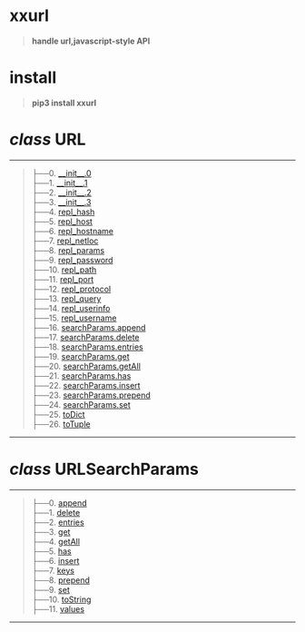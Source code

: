# xxurl
>__handle url,javascript-style API__

# install
>__pip3 install xxurl__


# _class_ URL
-----------------------------------------------------------------------
>├──0. [\_\_init\_\_.0](xxurl/Images/URL.__init__.0.png)  <br>
├──1. [\_\_init\_\_.1](xxurl/Images/URL.__init__.1.png)  <br>
├──2. [\_\_init\_\_.2](xxurl/Images/URL.__init__2.png.0.png)  <br>
├──3. [\_\_init\_\_.3](xxurl/Images/URL.__init__.3.png)  <br>
├──4. [repl_hash](xxurl/Images/URL.repl_hash.0.png)  <br>
├──5. [repl_host](xxurl/Images/URL.repl_host.0.png)  <br>
├──6. [repl_hostname](xxurl/Images/URL.repl_hostname.0.png)  <br>
├──7. [repl_netloc](xxurl/Images/URL.repl_netloc.0.png)  <br>
├──8. [repl_params](xxurl/Images/URL.repl_params.0.png)  <br>
├──9. [repl_password](xxurl/Images/URL.repl_password.0.png)  <br>
├──10. [repl_path](xxurl/Images/URL.repl_path.0.png)  <br>
├──11. [repl_port](xxurl/Images/URL.repl_port.0.png)  <br>
├──12. [repl_protocol](xxurl/Images/URL.repl_protocol.0.png)  <br>
├──13. [repl_query](xxurl/Images/URL.repl_query.0.png)  <br>
├──14. [repl_userinfo](xxurl/Images/URL.repl_userinfo.0.png)  <br>
├──15. [repl_username](xxurl/Images/URL.repl_username.0.png)  <br>
├──16. [searchParams.append](xxurl/Images/URL.searchParams.append.0.png)  <br>
├──17. [searchParams.delete](xxurl/Images/URL.searchParams.delete.0.png)  <br>
├──18. [searchParams.entries](xxurl/Images/URL.searchParams.entries.0.png)  <br>
├──19. [searchParams.get](xxurl/Images/URL.searchParams.get.0.png)  <br>
├──20. [searchParams.getAll](xxurl/Images/URL.searchParams.getAll.0.png)  <br>
├──21. [searchParams.has](xxurl/Images/URL.searchParams.has.0.png)  <br>
├──22. [searchParams.insert](xxurl/Images/URL.searchParams.insert.0.png)  <br>
├──23. [searchParams.prepend](xxurl/Images/URL.searchParams.prepend.0.png)  <br>
├──24. [searchParams.set](xxurl/Images/URL.searchParams.set.0.png)  <br>
├──25. [toDict](xxurl/Images/URL.toDict.0.png)  <br>
├──26. [toTuple](xxurl/Images/URL.toTuple.0.png)  <br>
-----------------------------------------------------------------------



# _class_ URLSearchParams
-----------------------------------------------------------------------
>├──0. [append](xxurl/Images/URLSearchParams.append.0.png)  <br>
├──1. [delete](xxurl/Images/URLSearchParams.delete.0.png)  <br>
├──2. [entries](xxurl/Images/URLSearchParams.entries.0.png)  <br>
├──3. [get](xxurl/Images/URLSearchParams.get.0.png)  <br>
├──4. [getAll](xxurl/Images/URLSearchParams.getAll.0.png)  <br>
├──5. [has](xxurl/Images/URLSearchParams.has.0.png)  <br>
├──6. [insert](xxurl/Images/URLSearchParams.insert.0.png)  <br>
├──7. [keys](xxurl/Images/URLSearchParams.keys.0.png)  <br>
├──8. [prepend](xxurl/Images/URLSearchParams.prepend.0.png)  <br>
├──9. [set](xxurl/Images/URLSearchParams.set.0.png)  <br>
├──10. [toString](xxurl/Images/URLSearchParams.toString.0.png)  <br>
├──11. [values](xxurl/Images/URLSearchParams.values.0.png)  <br>
-----------------------------------------------------------------------



# 



